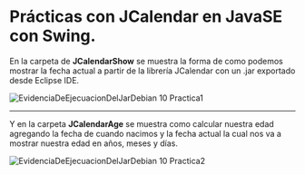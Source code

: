 # Prácticas con JCalendar en JavaSE con Swing. 

En la carpeta de **JCalendarShow** se muestra la forma de como podemos mostrar la fecha actual a partir de la librería JCalendar con un .jar exportado desde Eclipse IDE. 

![EvidenciaDeEjecuacionDelJarDebian 10 Practica1](https://user-images.githubusercontent.com/63415652/89373228-c3bf4580-d6ad-11ea-907c-4e8b094c23f5.PNG) 

--- 

Y en la carpeta **JCalendarAge** se muestra como calcular nuestra edad agregando la fecha de cuando nacimos y la fecha actual la cual nos va a mostrar nuestra edad en años, meses y días. 

![EvidenciaDeEjecuacionDelJarDebian 10 Practica2](https://user-images.githubusercontent.com/63415652/89373411-3a5c4300-d6ae-11ea-96dc-530e61de0fa3.PNG) 
